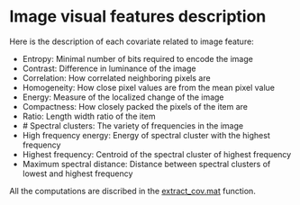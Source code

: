 # Image visual features description
Here is the description of each covariate related to image feature:
- Entropy:                    Minimal number of bits required to encode the image                             
- Contrast:                   Difference in luminance of the image                                            
- Correlation:                How correlated neighboring pixels are                                           
- Homogeneity:                How close pixel values are from the mean pixel value                            
- Energy:                     Measure of the localized change of the image                                     
- Compactness:                How closely packed the pixels of the item are                                    
- Ratio:                      Length width ratio of the item                                                   
- \# Spectral clusters:       The variety of frequencies in the image                                          
- High frequency energy:      Energy of spectral cluster with the highest frequency                            
- Highest frequency:          Centroid of the spectral cluster of highest frequency                            
- Maximum spectral distance:  Distance between spectral clusters of lowest and highest frequency

All the computations are discribed in the [extract_cov.mat](https://github.com/numediart/Covariates_Analysis/new/main/utils/extract_cov) function.
